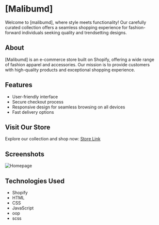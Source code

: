 # [Malibumd]

Welcome to [malibumd], where style meets functionality! Our carefully curated collection offers a seamless shopping experience for fashion-forward individuals seeking quality and trendsetting designs.

## About

[Malibumd] is an e-commerce store built on Shopify, offering a wide range of fashion apparel and accessories. Our mission is to provide customers with high-quality products and exceptional shopping experience.

## Features

- User-friendly interface
- Secure checkout process
- Responsive design for seamless browsing on all devices
- Fast delivery options

## Visit Our Store

Explore our collection and shop now: [Store Link]([https://www.yourstore.com]([https://smileoptics.com/](https://www.malibumd.com/)))

## Screenshots

![Homepage](https://i.ibb.co/YcFQdFF/screencapture-malibumd-2024-06-25-00-50-33.png)


## Technologies Used

- Shopify
- HTML
- CSS
- JavaScript
- oop
- scss



